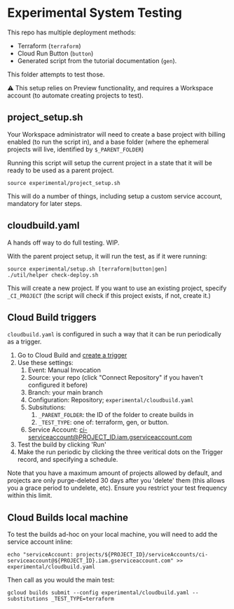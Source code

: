 # Experimental System Testing

This repo has multiple deployment methods: 

 * Terraform (`terraform`)
 * Cloud Run Button (`button`)
 * Generated script from the tutorial documentation (`gen`). 

This folder attempts to test those. 

⚠️ This setup relies on Preview functionality, and requires a Workspace account (to automate creating projects to test). 

## project_setup.sh

Your Workspace administrator will need to create a base project with billing enabled (to run the script in), and a base folder (where the ephemeral projects will live, identified by `$_PARENT_FOLDER`)

Running this script will setup the current project in a state that it will be ready to be used as a parent project.

```
source experimental/project_setup.sh
```

This will do a number of things, including setup a custom service account, mandatory for later steps. 

## cloudbuild.yaml 

A hands off way to do full testing. WIP. 

With the parent project setup, it will run the test, as if it were running: 

```
source experimental/setup.sh [terraform|button|gen]
./util/helper check-deploy.sh
```

This will create a new project. If you want to use an existing project, specify `_CI_PROJECT` (the script will check if this project exists, if not, create it.)


## Cloud Build triggers

`cloudbuild.yaml` is configured in such a way that it can be run periodically as a trigger. 

1. Go to Cloud Build and [create a trigger](https://console.cloud.google.com/cloud-build/triggers/add)
1. Use these settings: 
   1. Event: Manual Invocation
   1. Source: your repo (click "Connect Repository" if you haven't configured it before)
   1. Branch: your main branch
   1. Configuration: Repository; `experimental/cloudbuild.yaml`
   1. Subsitutions: 
      1. `_PARENT_FOLDER`: the ID of the folder to create builds in
      1. `_TEST_TYPE`: one of: terraform, gen, or button. 
   1. Service Account: ci-serviceaccount@PROJECT_ID.iam.gserviceaccount.com
1. Test the build by clicking 'Run'
1. Make the run periodic by clicking the three veritical dots on the Trigger record, and specifying a schedule. 

Note that you have a maximum amount of projects allowed by default, and projects are only purge-deleted 30 days after you 'delete' them (this allows you a grace period to undelete, etc). Ensure you restrict your test frequency within this limit. 

## Cloud Builds local machine

To test the builds ad-hoc on your local machine, you will need to add the service account inline: 

```
echo "serviceAccount: projects/${PROJECT_ID}/serviceAccounts/ci-serviceaccount@${PROJECT_ID}.iam.gserviceaccount.com" >> experimental/cloudbuild.yaml
```

Then call as you would the main test: 

```
gcloud builds submit --config experimental/cloudbuild.yaml --substitutions _TEST_TYPE=terraform
```
